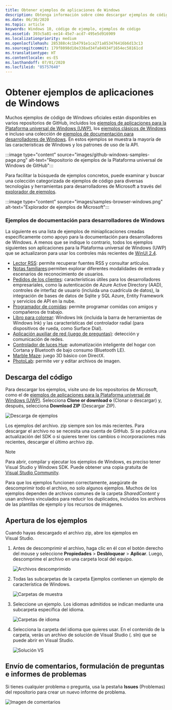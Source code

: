 ```yaml
---
title: Obtener ejemplos de aplicaciones de Windows
description: Obtenga información sobre cómo descargar ejemplos de código de Windows de GitHub.
ms.date: 06/30/2020
ms.topic: article
keywords: Windows 10, código de ejemplo, ejemplos de código
ms.assetid: 393c5a81-ee14-45e7-acd7-495e5d916909
ms.localizationpriority: medium
ms.openlocfilehash: 285388c4c1b4791e1ca271a853476416b6d13c13
ms.sourcegitcommit: 179f8098d10e338ad34fa84934f1654ec58161cd
ms.translationtype: HT
ms.contentlocale: es-ES
ms.lasthandoff: 07/01/2020
ms.locfileid: "85757640"
---
```

# <a name="get-windows-app-samples"></a>Obtener ejemplos de aplicaciones de Windows

Muchos ejemplos de código de Windows oficiales están disponibles en varios repositorios de GitHub, incluidos los [ejemplos de aplicaciones para la Plataforma universal de Windows (UWP)](https://github.com/microsoft/Windows-universal-samples), los [ejemplos clásicos de Windows](https://github.com/microsoft/Windows-classic-samples) e incluso una colección de [ejemplos de documentación para desarrolladores de Windows](#windows-developer-documentation-samples). En estos ejemplos se muestra la mayoría de las características de Windows y los patrones de uso de la API.

:::image type="content" source="images/github-windows-samples-page.png" alt-text="Repositorio de ejemplos de la Plataforma universal de Windows de GitHub":::

Para facilitar la búsqueda de ejemplos concretos, puede examinar y buscar una colección categorizada de ejemplos de código para diversas tecnologías y herramientas para desarrolladores de Microsoft a través del [explorador de ejemplos](https://docs.microsoft.com/samples/browse/).

:::image type="content" source="images/samples-browser-windows.png" alt-text="Explorador de ejemplos de Microsoft":::

### <a name="windows-developer-documentation-samples"></a>Ejemplos de documentación para desarrolladores de Windows

La siguiente es una lista de ejemplos de miniaplicaciones creadas específicamente como apoyo para la documentación para desarrolladores de Windows. A menos que se indique lo contrario, todos los ejemplos siguientes son aplicaciones para la Plataforma universal de Windows (UWP) que se actualizaron para usar los controles más recientes de [WinUI 2.4](/windows/apps/winui/winui2/release-notes/winui-2.4).

- [Lector RSS](https://github.com/Microsoft/Windows-appsample-rssreader): permite recuperar fuentes RSS y consultar artículos.
- [Notas familiares](https://github.com/Microsoft/Windows-appsample-familynotes):permiten explorar diferentes modalidades de entrada y escenarios de reconocimiento de usuarios.
- [Pedidos de los clientes](https://github.com/Microsoft/Windows-appsample-customers-orders-database): características útiles para los desarrolladores empresariales, como la autenticación de Azure Active Directory (AAD), controles de interfaz de usuario (incluida una cuadrícula de datos), la integración de bases de datos de Sqlite y SQL Azure, Entity Framework y servicios de API en la nube.
- [Programador de comidas](https://github.com/Microsoft/Windows-appsample-lunch-scheduler): permite programar comidas con amigos y compañeros de trabajo.
- [Libro para colorear](https://github.com/Microsoft/Windows-appsample-coloringbook): Windows Ink (incluida la barra de herramientas de Windows Ink) y las características del controlador radial (para dispositivos de rueda, como Surface Dial).
- [Aplicación auxiliar de red (juego de preguntas)](https://github.com/Microsoft/Windows-appsample-networkhelper): detección y comunicación de redes.
- [Controlador de luces Hue](https://github.com/Microsoft/Windows-appsample-huelightcontroller): automatización inteligente del hogar con Cortana y Bluetooth de bajo consumo (Bluetooth LE).
- [Marble Maze](https://github.com/Microsoft/Windows-appsample-marble-maze): juego 3D básico con DirectX.
- [PhotoLab](https://github.com/Microsoft/Windows-appsample-photo-lab): permite ver y editar archivos de imagen.

## <a name="download-the-code"></a>Descarga del código

Para descargar los ejemplos, visite uno de los repositorios de Microsoft, como el de [ejemplos de aplicaciones para la Plataforma universal de Windows (UWP)](https://github.com/microsoft/Windows-universal-samples). Selecciona **Clone or download o** (Clonar o descargar) y, después, selecciona **Download ZIP** (Descargar ZIP).

![Descarga de ejemplos](images/SamplesDownloadButton.png)

Los ejemplos del archivo. zip siempre son los más recientes. Para descargar el archivo no se necesita una cuenta de GitHub. Si se publica una actualización del SDK o si quieres tener los cambios o incorporaciones más recientes, descargar el último archivo zip.

> [!NOTE]
> Para abrir, compilar y ejecutar los ejemplos de Windows, es preciso tener Visual Studio y Windows SDK. Puede obtener una copia gratuita de [Visual Studio Community](https://www.microsoft.com/?ref=go).  
>
> Para que los ejemplos funcionen correctamente, asegúrate de descomprimir todo el archivo, no solo algunos ejemplos. Muchos de los ejemplos dependen de archivos comunes de la carpeta *SharedContent* y usan archivos vinculados para reducir los duplicados, incluidos los archivos de las plantillas de ejemplo y los recursos de imágenes.

## <a name="open-the-samples"></a>Apertura de los ejemplos

Cuando hayas descargado el archivo zip, abre los ejemplos en Visual Studio.

1. Antes de descomprimir el archivo, haga clic en él con el botón derecho del mouse y seleccione **Propiedades** > **Desbloquear** > **Aplicar**. Luego, descomprime el archivo en una carpeta local del equipo.

    ![Archivos descomprimido](images/SamplesUnzip1.png)

2. Todas las subcarpetas de la carpeta Ejemplos contienen un ejemplo de característica de Windows.

    ![Carpetas de muestra](images/SamplesUnzip2.png)

3. Seleccione un ejemplo. Los idiomas admitidos se indican mediante una subcarpeta específica del idioma.

    ![Carpetas de idioma](images/SamplesUnzip3.png)

4. Selecciona la carpeta del idioma que quieres usar. En el contenido de la carpeta, verás un archivo de solución de Visual Studio (. sln) que se puede abrir en Visual Studio.

    ![Solución VS](images/SamplesUnzip4.png)

## <a name="give-feedback-ask-questions-and-report-issues"></a>Envío de comentarios, formulación de preguntas e informes de problemas

Si tienes cualquier problema o pregunta, usa la pestaña **Issues** (Problemas) del repositorio para crear un nuevo informe de problema.

![Imagen de comentarios](images/GitHubUWPSamplesFeedback.png)

